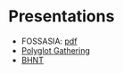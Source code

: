 # Presentations

-   FOSSASIA: [pdf](/pdf/fossasia.pdf)
-   [Polyglot Gathering](pg.md)
-   [BHNT](bhnt.md)

